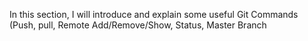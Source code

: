 In this section, I will introduce and explain some useful Git Commands (Push, pull, Remote Add/Remove/Show, Status, Master Branch

